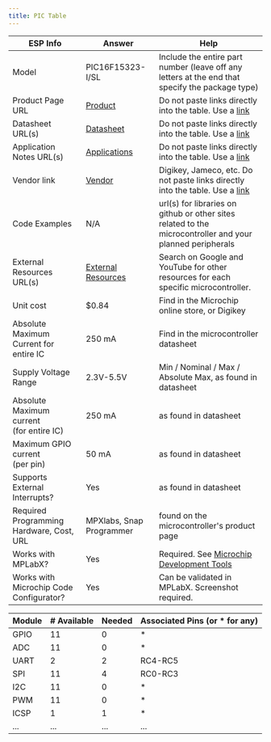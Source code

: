 ```yaml
---
title: PIC Table
---
```


| ESP Info                                      | Answer | Help                                                                                                      |
| --------------------------------------------- | ------ | --------------------------------------------------------------------------------------------------------- |
| Model                                         | PIC16F15323-I/SL    | Include the entire part number (leave off any letters at the end that specify the package type)           |
| Product Page URL                              | [Product](https://www.digikey.com/en/products/detail/microchip-technology/PIC16F15323-I-SL/7164779)   | Do not paste links directly into the table.  Use a [link](#)                                            |
| Datasheet URL(s)                              | [Datasheet](https://ww1.microchip.com/downloads/en/DeviceDoc/PIC16_L_F15313_23_Data_Sheet_40001897C.pdf)     | Do not paste links directly into the table.  Use a [link](#)                                              |
| Application Notes URL(s)                      | [Applications](https://ww1.microchip.com/downloads/en/DeviceDoc/PIC16_L_F15313_23_Data_Sheet_40001897C.pdf)      | Do not paste links directly into the table.  Use a [link](#)                                              |
| Vendor link                                   | [Vendor](https://www.digikey.com/en/products/detail/microchip-technology/PIC16F15323-I-SL/7164779)      | Digikey, Jameco, etc.  Do not paste links directly into the table.  Use a [link](#)                       |
| Code Examples                                 | N/A     | url(s) for libraries on github or other sites related to the microcontroller and your planned peripherals |
| External Resources URL(s)                     | [External Resources](https://www.microchip.com/en-us/product/pic16f15323)    | Search on Google and YouTube for other resources for each specific microcontroller.                       |
| Unit cost                                     | $0.84     | Find in the Microchip online store, or Digikey                                                            |
| Absolute Maximum Current for entire IC        | 250 mA      | Find in the microcontroller datasheet                                                                     |
| Supply Voltage Range                          | 2.3V-5.5V      | Min / Nominal / Max / Absolute Max, as found in datasheet                                                 |
| Absolute Maximum current <br> (for entire IC) | 250 mA      | as found in datasheet                                                                                     |
| Maximum GPIO current <br> (per pin)           | 50 mA      | as found in datasheet                                                                                     |
| Supports External Interrupts?                 | Yes      | as found in datasheet                                                                                     |
| Required Programming Hardware, Cost, URL      | MPXlabs, Snap Programmer      | found on the microcontroller's product page                                                               |
| Works with MPLabX?                            | Yes      | Required.  See [Microchip Development Tools](https://www.microchip.com/development-tools)                 |
| Works with Microchip Code Configurator?       | Yes      | Can be validated in MPLabX.  Screenshot required.                                                         |


| Module | # Available | Needed | Associated Pins (or * for any) |
| ---------- | ----------- | ------ | ------------------------------ |
| GPIO       |11           | 0      | *                              |
| ADC        | 11           | 0      | *                              |
| UART       | 2           | 2      | RC4-RC5                              |
| SPI        | 11           | 4      | RC0-RC3                             |
| I2C        | 11           | 0      | *                              |
| PWM        | 11           | 0      | *                              |
| ICSP       | 1           | 1      | *                              |
| ...        | ...         | ...    | ...                            |

